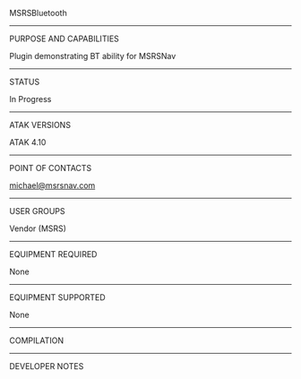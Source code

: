 MSRSBluetooth
_________________________________________________________________
PURPOSE AND CAPABILITIES

Plugin demonstrating BT ability for MSRSNav
_________________________________________________________________
STATUS

In Progress

_________________________________________________________________
ATAK VERSIONS

ATAK 4.10
_________________________________________________________________
POINT OF CONTACTS

michael@msrsnav.com

_________________________________________________________________
USER GROUPS

Vendor (MSRS)

_________________________________________________________________
EQUIPMENT REQUIRED

None

_________________________________________________________________
EQUIPMENT SUPPORTED

None

_________________________________________________________________
COMPILATION

_________________________________________________________________
DEVELOPER NOTES
